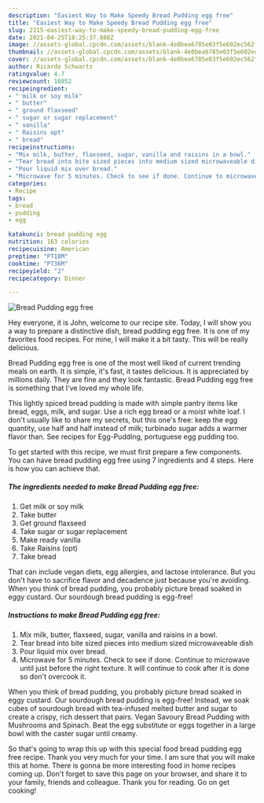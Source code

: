 ```yaml
---
description: "Easiest Way to Make Speedy Bread Pudding egg free"
title: "Easiest Way to Make Speedy Bread Pudding egg free"
slug: 2215-easiest-way-to-make-speedy-bread-pudding-egg-free
date: 2021-04-25T18:25:37.888Z
image: //assets-global.cpcdn.com/assets/blank-4e0bea6785e03f5e602ec562f230caae08da540cada707380b4fe1bbebba43da.png
thumbnail: //assets-global.cpcdn.com/assets/blank-4e0bea6785e03f5e602ec562f230caae08da540cada707380b4fe1bbebba43da.png
cover: //assets-global.cpcdn.com/assets/blank-4e0bea6785e03f5e602ec562f230caae08da540cada707380b4fe1bbebba43da.png
author: Ricardo Schwartz
ratingvalue: 4.7
reviewcount: 10852
recipeingredient:
- " milk or soy milk"
- " butter"
- " ground flaxseed"
- " sugar or sugar replacement"
- " vanilla"
- " Raisins opt"
- " bread"
recipeinstructions:
- "Mix milk, butter, flaxseed, sugar, vanilla and raisins in a bowl."
- "Tear bread into bite sized pieces into medium sized microwaveable dish"
- "Pour liquid mix over bread."
- "Microwave for 5 minutes. Check to see if done. Continue to microwave until just before the right texture. It will continue to cook after it is done so don&#39;t overcook it."
categories:
- Recipe
tags:
- bread
- pudding
- egg

katakunci: bread pudding egg 
nutrition: 163 calories
recipecuisine: American
preptime: "PT18M"
cooktime: "PT36M"
recipeyield: "2"
recipecategory: Dinner

---
```



![Bread Pudding egg free](//assets-global.cpcdn.com/assets/blank-4e0bea6785e03f5e602ec562f230caae08da540cada707380b4fe1bbebba43da.png)

Hey everyone, it is John, welcome to our recipe site. Today, I will show you a way to prepare a distinctive dish, bread pudding egg free. It is one of my favorites food recipes. For mine, I will make it a bit tasty. This will be really delicious.

Bread Pudding egg free is one of the most well liked of current trending meals on earth. It is simple, it's fast, it tastes delicious. It is appreciated by millions daily. They are fine and they look fantastic. Bread Pudding egg free is something that I've loved my whole life.

This lightly spiced bread pudding is made with simple pantry items like bread, eggs, milk, and sugar. Use a rich egg bread or a moist white loaf. I don&#39;t usually like to share my secrets, but this one&#39;s free: keep the egg quantity, use half and half instead of milk; turbinado sugar adds a warmer flavor than. See recipes for Egg-Pudding, portuguese egg pudding too.


To get started with this recipe, we must first prepare a few components. You can have bread pudding egg free using 7 ingredients and 4 steps. Here is how you can achieve that.

<!--inarticleads1-->

##### The ingredients needed to make Bread Pudding egg free:

1. Get  milk or soy milk
1. Take  butter
1. Get  ground flaxseed
1. Take  sugar or sugar replacement
1. Make ready  vanilla
1. Take  Raisins (opt)
1. Take  bread


That can include vegan diets, egg allergies, and lactose intolerance. But you don&#39;t have to sacrifice flavor and decadence just because you&#39;re avoiding. When you think of bread pudding, you probably picture bread soaked in eggy custard. Our sourdough bread pudding is egg-free! 

<!--inarticleads2-->

##### Instructions to make Bread Pudding egg free:

1. Mix milk, butter, flaxseed, sugar, vanilla and raisins in a bowl.
1. Tear bread into bite sized pieces into medium sized microwaveable dish
1. Pour liquid mix over bread.
1. Microwave for 5 minutes. Check to see if done. Continue to microwave until just before the right texture. It will continue to cook after it is done so don&#39;t overcook it.


When you think of bread pudding, you probably picture bread soaked in eggy custard. Our sourdough bread pudding is egg-free! Instead, we soak cubes of sourdough bread with tea-infused melted butter and sugar to create a crispy, rich dessert that pairs. Vegan Savoury Bread Pudding with Mushrooms and Spinach. Beat the egg substitute or eggs together in a large bowl with the caster sugar until creamy. 

So that's going to wrap this up with this special food bread pudding egg free recipe. Thank you very much for your time. I am sure that you will make this at home. There is gonna be more interesting food in home recipes coming up. Don't forget to save this page on your browser, and share it to your family, friends and colleague. Thank you for reading. Go on get cooking!
